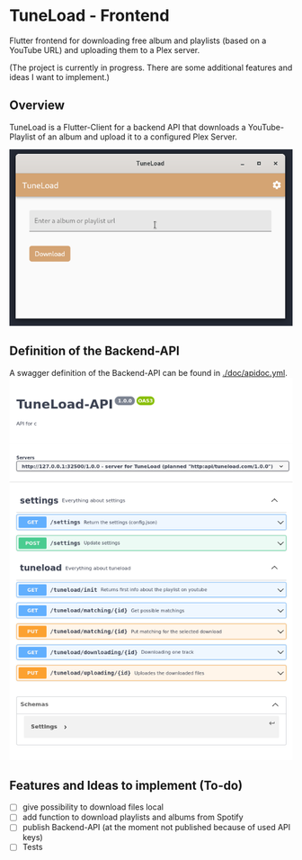 # TuneLoad - Frontend

Flutter frontend for downloading free album and playlists (based on a YouTube URL) and uploading them to a Plex server.

(The project is currently in progress. There are some additional features and ideas I want to implement.)

## Overview

TuneLoad is a Flutter-Client for a backend API that downloads a YouTube-Playlist of an album and upload it to a configured Plex Server.

![Dummy execution](./doc/DemoTuneLoad.gif)

## Definition of the Backend-API

A swagger definition of the Backend-API can be found in [./doc/apidoc.yml](./doc/apidoc.yml).
![Swagger definition of Backend-API (Screenshot)](./doc/apidoc.png)

## Features and Ideas to implement (To-do)

- [ ] give possibility to download files local
- [ ] add function to download playlists and albums from Spotify
- [ ] publish Backend-API (at the moment not published because of used API keys)
- [ ] Tests
